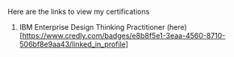 Here are the links to view my certifications
1. IBM Enterprise Design Thinking Practitioner (here)[https://www.credly.com/badges/e8b8f5e1-3eaa-4560-8710-506bf8e9aa43/linked_in_profile]
